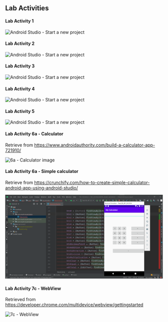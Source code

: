 ## Lab Activities


#### Lab Activity 1

![Android Studio - Start a new project](./images/figure_001.jpg)


#### Lab Activity 2

![Android Studio - Start a new project](./images/figure_001.jpg)


#### Lab Activity 3

![Android Studio - Start a new project](./images/figure_001.jpg)


#### Lab Activity 4

![Android Studio - Start a new project](./images/figure_001.jpg)

#### Lab Activity 5

![Android Studio - Start a new project](./images/figure_001.jpg)

#### Lab Activity 6a - Calculator
Retrieve from https://www.androidauthority.com/build-a-calculator-app-721910/

![6a - Calculator image](./images/lab6a_calculator.jpg)

#### Lab Activity 6a - Simple calculator
Retrieve from https://crunchify.com/how-to-create-simple-calculator-android-app-using-android-studio/

![6a - Simple calculator](./images/lab6a_simple_calculator.png)

#### Lab Activity 7c - WebView
Retrieved from https://developer.chrome.com/multidevice/webview/gettingstarted

![7c - WebView](./images/figure_001.jpg)